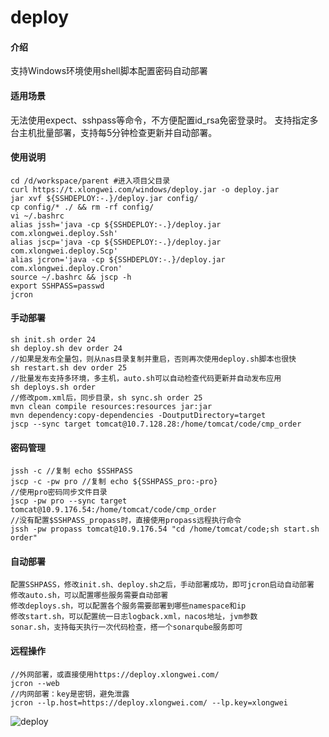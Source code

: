 # deploy

#### 介绍
支持Windows环境使用shell脚本配置密码自动部署

#### 适用场景
无法使用expect、sshpass等命令，不方便配置id_rsa免密登录时。
支持指定多台主机批量部署，支持每5分钟检查更新并自动部署。

#### 使用说明
```
cd /d/workspace/parent #进入项目父目录
curl https://t.xlongwei.com/windows/deploy.jar -o deploy.jar
jar xvf ${SSHDEPLOY:-.}/deploy.jar config/
cp config/* ./ && rm -rf config/
vi ~/.bashrc
alias jssh='java -cp ${SSHDEPLOY:-.}/deploy.jar com.xlongwei.deploy.Ssh'
alias jscp='java -cp ${SSHDEPLOY:-.}/deploy.jar com.xlongwei.deploy.Scp'
alias jcron='java -cp ${SSHDEPLOY:-.}/deploy.jar com.xlongwei.deploy.Cron'
source ~/.bashrc && jscp -h
export SSHPASS=passwd
jcron
```

#### 手动部署
```
sh init.sh order 24
sh deploy.sh dev order 24
//如果是发布全量包，则从nas目录复制并重启，否则再次使用deploy.sh脚本也很快
sh restart.sh dev order 25
//批量发布支持多环境，多主机，auto.sh可以自动检查代码更新并自动发布应用
sh deploys.sh order
//修改pom.xml后，同步目录，sh sync.sh order 25
mvn clean compile resources:resources jar:jar
mvn dependency:copy-dependencies -DoutputDirectory=target
jscp --sync target tomcat@10.7.128.28:/home/tomcat/code/cmp_order
```

#### 密码管理
```
jssh -c //复制 echo $SSHPASS
jscp -c -pw pro //复制 echo ${SSHPASS_pro:-pro}
//使用pro密码同步文件目录
jscp -pw pro --sync target tomcat@10.9.176.54:/home/tomcat/code/cmp_order
//没有配置$SSHPASS_propass时，直接使用propass远程执行命令
jssh -pw propass tomcat@10.9.176.54 "cd /home/tomcat/code;sh start.sh order"
```

#### 自动部署
```
配置SSHPASS，修改init.sh、deploy.sh之后，手动部署成功，即可jcron启动自动部署
修改auto.sh，可以配置哪些服务需要自动部署
修改deploys.sh，可以配置各个服务需要部署到哪些namespace和ip
修改start.sh，可以配置统一日志logback.xml，nacos地址，jvm参数
sonar.sh，支持每天执行一次代码检查，搭一个sonarqube服务即可
```

#### 远程操作
```
//外网部署，或直接使用https://deploy.xlongwei.com/
jcron --web
//内网部署：key是密钥，避免泄露
jcron --lp.host=https://deploy.xlongwei.com/ --lp.key=xlongwei
```
![deploy](https://t.xlongwei.com/images/deploy/deploy.png)